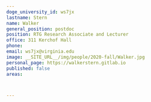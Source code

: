```yaml
---
doge_university_id: ws7jx
lastname: Stern
name: Walker
general_position: postdoc
position: RTG Research Associate and Lecturer
office: 311 Kerchof Hall
phone:
email: ws7jx@virginia.edu
image: __SITE_URL__/img/people/2020-fall/Walker.jpg
personal_page: https://walkerstern.gitlab.io 
published: false
areas:



---
```


